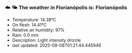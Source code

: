 ### ☁️ 🌤️  The weather in Florianópolis is: Florianópolis

- Temperature: 14.38°C
- On flesh: 14.41°C
- Relative air humidity: 97%
- Rain: 0.0 mm
- Description: Light intensity drizzle
- last updated: 2025-09-08T01:21:44.445946
